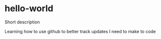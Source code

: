 # hello-world
Short description


Learning how to use github to better track updates I need to make to code
